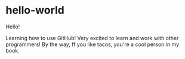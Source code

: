 # hello-world

Hello!

Learning how to use GitHub! Very excited to learn and work with other programmers!
By the way, ff you like tacos, you're a cool person in my book.
